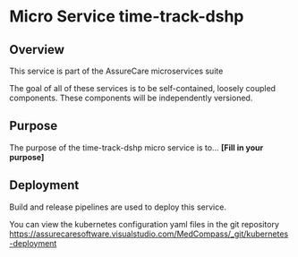 # Micro Service time-track-dshp

## Overview

This service is part of the AssureCare microservices suite  

The goal of all of these services is to be self-contained, loosely coupled components.  These components will be independently versioned.  


## Purpose

The purpose of the time-track-dshp micro service is to... **[Fill in your purpose]**


## Deployment

Build and release pipelines are used to deploy this service.  

You can view the kubernetes configuration yaml files in the git repository https://assurecaresoftware.visualstudio.com/MedCompass/_git/kubernetes-deployment

